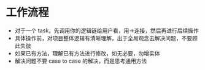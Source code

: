 # 工作流程

- 对于一个 task，先调用你的逻辑链给用户看，用->连接，然后再进行后续操作
- 具体操作前，对项目整体逻辑有清晰理解，出于全局观念去解决问题，不要顾此失彼
- 如果已有方法，理解已有方法进行修改，如无必要，勿增实体
- 解决问题不要 case to case 的解决，而是思考通用方法
